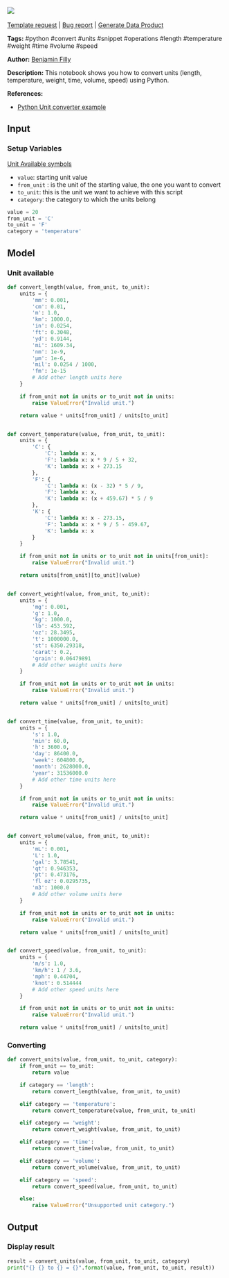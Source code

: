 <a href="https://app.naas.ai/user-redirect/naas/downloader?url=https://raw.githubusercontent.com/jupyter-naas/awesome-notebooks/master/Python/Python_Convert_units.ipynb" target="_parent"><img src="https://naasai-public.s3.eu-west-3.amazonaws.com/Open_in_Naas_Lab.svg"/></a><br><br><a href="https://github.com/jupyter-naas/awesome-notebooks/issues/new?assignees=&labels=&template=template-request.md&title=Tool+-+Action+of+the+notebook+">Template request</a> | <a href="https://github.com/jupyter-naas/awesome-notebooks/issues/new?assignees=&labels=bug&template=bug_report.md&title=Python+-+Convert+units:+Error+short+description">Bug report</a> | <a href="https://app.naas.ai/user-redirect/naas/downloader?url=https://raw.githubusercontent.com/jupyter-naas/awesome-notebooks/master/Naas/Naas_Start_data_product.ipynb" target="_parent">Generate Data Product</a>

**Tags:** #python #convert #units #snippet #operations #length #temperature #weight #time #volume #speed

**Author:** [Benjamin Filly](https://www.linkedin.com/in/benjamin-filly-05427727a/)

**Description:** This notebook shows you how to convert units (length, temperature, weight, time, volume, speed) using Python.

**References:**
- [Python Unit converter example](https://stackoverflow.com/questions/32091117/simple-unit-converter-in-python)

## Input

### Setup Variables
[Unit Available symbols](https://github.com/Benjifilly/My_notebooks/wiki/Unit-symbols)
- `value`: starting unit value
- `from_unit` : is the unit of the starting value, the one you want to convert
- `to_unit`: this is the unit we want to achieve with this script
- `category`: the category to which the units belong


```python
value = 20
from_unit = 'C'
to_unit = 'F'
category = 'temperature'
```

## Model

### Unit available


```python
def convert_length(value, from_unit, to_unit):
    units = {
        'mm': 0.001,
        'cm': 0.01,
        'm': 1.0,
        'km': 1000.0,
        'in': 0.0254,
        'ft': 0.3048,
        'yd': 0.9144,
        'mi': 1609.34,
        'nm': 1e-9,
        'μm': 1e-6,
        'mil': 0.0254 / 1000,
        'fm': 1e-15
        # Add other length units here
    }

    if from_unit not in units or to_unit not in units:
        raise ValueError("Invalid unit.")

    return value * units[from_unit] / units[to_unit]


def convert_temperature(value, from_unit, to_unit):
    units = {
        'C': {
            'C': lambda x: x,
            'F': lambda x: x * 9 / 5 + 32,
            'K': lambda x: x + 273.15
        },
        'F': {
            'C': lambda x: (x - 32) * 5 / 9,
            'F': lambda x: x,
            'K': lambda x: (x + 459.67) * 5 / 9
        },
        'K': {
            'C': lambda x: x - 273.15,
            'F': lambda x: x * 9 / 5 - 459.67,
            'K': lambda x: x
        }
    }

    if from_unit not in units or to_unit not in units[from_unit]:
        raise ValueError("Invalid unit.")

    return units[from_unit][to_unit](value)


def convert_weight(value, from_unit, to_unit):
    units = {
        'mg': 0.001,
        'g': 1.0,
        'kg': 1000.0,
        'lb': 453.592,
        'oz': 28.3495,
        't': 1000000.0,
        'st': 6350.29318,
        'carat': 0.2,
        'grain': 0.06479891
        # Add other weight units here
    }

    if from_unit not in units or to_unit not in units:
        raise ValueError("Invalid unit.")

    return value * units[from_unit] / units[to_unit]


def convert_time(value, from_unit, to_unit):
    units = {
        's': 1.0,
        'min': 60.0,
        'h': 3600.0,
        'day': 86400.0,
        'week': 604800.0,
        'month': 2628000.0,
        'year': 31536000.0
        # Add other time units here
    }

    if from_unit not in units or to_unit not in units:
        raise ValueError("Invalid unit.")

    return value * units[from_unit] / units[to_unit]


def convert_volume(value, from_unit, to_unit):
    units = {
        'mL': 0.001,
        'L': 1.0,
        'gal': 3.78541,
        'qt': 0.946353,
        'pt': 0.473176,
        'fl oz': 0.0295735,
        'm3': 1000.0
        # Add other volume units here
    }

    if from_unit not in units or to_unit not in units:
        raise ValueError("Invalid unit.")

    return value * units[from_unit] / units[to_unit]


def convert_speed(value, from_unit, to_unit):
    units = {
        'm/s': 1.0,
        'km/h': 1 / 3.6,
        'mph': 0.44704,
        'knot': 0.514444
        # Add other speed units here
    }

    if from_unit not in units or to_unit not in units:
        raise ValueError("Invalid unit.")

    return value * units[from_unit] / units[to_unit]
```

### Converting


```python
def convert_units(value, from_unit, to_unit, category):
    if from_unit == to_unit:
        return value

    if category == 'length':
        return convert_length(value, from_unit, to_unit)

    elif category == 'temperature':
        return convert_temperature(value, from_unit, to_unit)

    elif category == 'weight':
        return convert_weight(value, from_unit, to_unit)

    elif category == 'time':
        return convert_time(value, from_unit, to_unit)

    elif category == 'volume':
        return convert_volume(value, from_unit, to_unit)

    elif category == 'speed':
        return convert_speed(value, from_unit, to_unit)

    else:
        raise ValueError("Unsupported unit category.")
```

## Output

### Display result


```python
result = convert_units(value, from_unit, to_unit, category)
print("{} {} to {} = {}".format(value, from_unit, to_unit, result))
```

 
